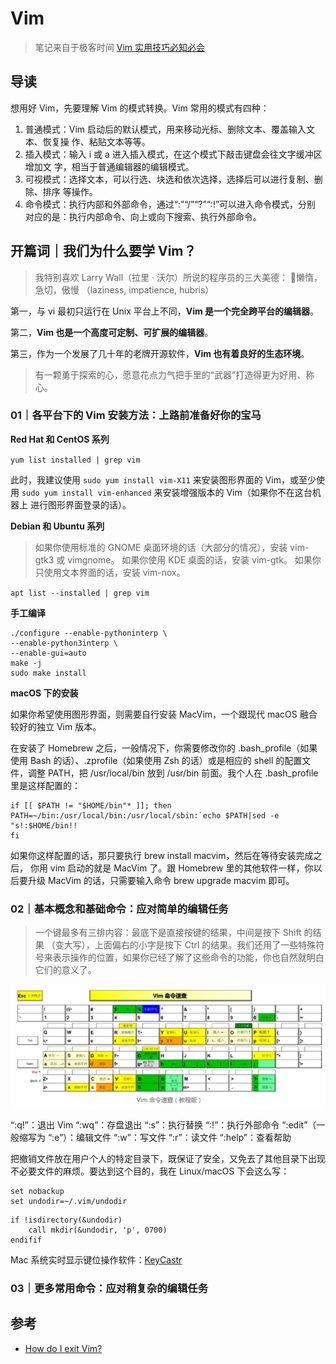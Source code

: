 # Vim

> 笔记来自于极客时间 [Vim 实用技巧必知必会](https://time.geekbang.org/column/intro/100055801)

## 导读

想用好 Vim，先要理解 Vim 的模式转换。Vim 常用的模式有四种：

1. 普通模式：Vim 启动后的默认模式，用来移动光标、删除文本、覆盖输入文本、恢复操
   作、粘贴文本等等。
2. 插入模式：输入 i 或 a 进入插入模式，在这个模式下敲击键盘会往文字缓冲区增加文
   字，相当于普通编辑器的编辑模式。
3. 可视模式：选择文本，可以行选、块选和依次选择，选择后可以进行复制、删除、排序
   等操作。
4. 命令模式：执行内部和外部命令，通过“:”“/”“?”“:!”可以进入命令模式，分别
   对应的是：执行内部命令、向上或向下搜索、执行外部命令。

## 开篇词｜我们为什么要学 Vim？

> 我特别喜欢 Larry Wall（拉里 · 沃尔）所说的程序员的三大美德： 懒惰，急切，傲慢
> （laziness, impatience, hubris）

第一，与 vi 最初只运行在 Unix 平台上不同，**Vim 是一个完全跨平台的编辑器**。

第二，**Vim 也是一个高度可定制、可扩展的编辑器**。

第三，作为一个发展了几十年的老牌开源软件，**Vim 也有着良好的生态环境**。

> 有一颗勇于探索的心，愿意花点力气把手里的“武器”打造得更为好用、称心。

### 01｜各平台下的 Vim 安装方法：上路前准备好你的宝马

**Red Hat 和 CentOS 系列**

`yum list installed | grep vim`

此时，我建议使用 `sudo yum install vim-X11` 来安装图形界面的 Vim，或至少使用
`sudo yum install vim-enhanced` 来安装增强版本的 Vim（如果你不在这台机器上
进行图形界面登录的话）。

**Debian 和 Ubuntu 系列**

> 如果你使用标准的 GNOME 桌面环境的话（大部分的情况），安装 vim-gtk3 或 vimgnome。
> 如果你使用 KDE 桌面的话，安装 vim-gtk。
> 如果你只使用文本界面的话，安装 vim-nox。

`apt list --installed | grep vim`

**手工编译**

```shell
./configure --enable-pythoninterp \
--enable-python3interp \
--enable-gui=auto
make -j
sudo make install
```

**macOS 下的安装**

如果你希望使用图形界面，则需要自行安装 MacVim，一个跟现代 macOS 融合较好的独立 Vim 版本。

在安装了 Homebrew 之后，一般情况下，你需要修改你的 .bash_profile（如果使用 Bash
的话）、.zprofile（如果使用 Zsh 的话）或是相应的 shell 的配置文件，调整 PATH，把
/usr/local/bin 放到 /usr/bin 前面。我个人在 .bash_profile 里是这样配置的：

```shell
if [[ $PATH != "$HOME/bin"* ]]; then
PATH=~/bin:/usr/local/bin:/usr/local/sbin:`echo $PATH|sed -e "s!:$HOME/bin!!
fi
```

如果你这样配置的话，那只要执行 brew install macvim，然后在等待安装完成之后，
你用 vim 启动的就是 MacVim 了。跟 Homebrew 里的其他软件一样，你以后要升级 MacVim 的话，只需要输入命令 brew upgrade macvim 即可。

### 02｜基本概念和基础命令：应对简单的编辑任务

> 一个键最多有三排内容：最底下是直接按键的结果，中间是按下 Shift 的结果
> （变大写），上面偏右的小字是按下 Ctrl 的结果。我们还用了一些特殊符号来表示操作的位置，如果你已经了解了这些命令的功能，你也自然就明白它们的意义了。

![](../assets/images/2022-09-01-14-01-35-image.png)

“:q!”：退出 Vim
“:wq”：存盘退出
“:s”：执行替换
“:!”：执行外部命令
“:edit”（一般缩写为 “:e”）：编辑文件
“:w”：写文件
“:r”：读文件
“:help”：查看帮助 

把撤销文件放在用户个人的特定目录下，既保证了安全，又免去了其他目录下出现不必要文件的麻烦。要达到这个目的，我在 Linux/macOS 下会这么写：

```shell
set nobackup
set undodir=~/.vim/undodir
```

```
if !isdirectory(&undodir)
    call mkdir(&undodir, 'p', 0700)
endifif
```

Mac 系统实时显示键位操作软件：[KeyCastr](https://github.com/keycastr/keycastr)



### 03｜更多常用命令：应对稍复杂的编辑任务

















## 参考

- [How do I exit Vim?](https://stackoverflow.com/questions/11828270/how-do-i-exit-vim)
